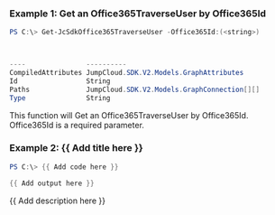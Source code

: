 ### Example 1: Get an Office365TraverseUser by Office365Id
```powershell
PS C:\> Get-JcSdkOffice365TraverseUser -Office365Id:(<string>)



----               ----------
CompiledAttributes JumpCloud.SDK.V2.Models.GraphAttributes
Id                 String
Paths              JumpCloud.SDK.V2.Models.GraphConnection[][]
Type               String


```

This function will Get an Office365TraverseUser by Office365Id. Office365Id is a required parameter.

### Example 2: {{ Add title here }}
```powershell
PS C:\> {{ Add code here }}

{{ Add output here }}
```

{{ Add description here }}

